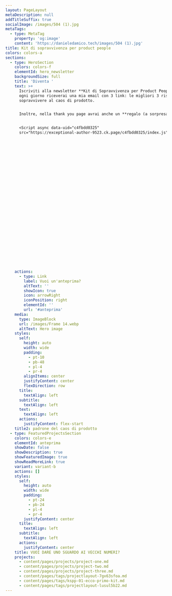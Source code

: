```yaml
---
layout: PageLayout
metaDescription: null
addTitleSuffix: true
socialImage: /images/504 (1).jpg
metaTags:
  - type: MetaTag
    property: 'og:image'
    content: 'https://danieledamico.tech/images/504 (1).jpg'
title: Kit di sopravvivenza per product people
colors: colors-a
sections:
  - type: HeroSection
    colors: colors-f
    elementId: hero_newsletter
    backgroundSize: full
    title: 'Diventa '
    text: >+
      Iscriviti alla newsletter **Kit di Sopravvivenza per Product People** ed
      ogni giorno riceverai una mia email con 3 link: le migliori 3 risorse per
      sopravvivere al caos di prodotto.


      Inoltre, nella thank you page avrai anche un **regalo (a sorpresa)!**


      <Script async data-uid="c4fbdd0325"
      src="https://exceptional-author-9523.ck.page/c4fbdd0325/index.js" />






























    actions:
      - type: Link
        label: Vuoi un'anteprima?
        altText: ''
        showIcon: true
        icon: arrowRight
        iconPosition: right
        elementId: ''
        url: '#anteprima'
    media:
      type: ImageBlock
      url: /images/Frame 14.webp
      altText: Hero image
    styles:
      self:
        height: auto
        width: wide
        padding:
          - pt-10
          - pb-48
          - pl-4
          - pr-4
        alignItems: center
        justifyContent: center
        flexDirection: row
      title:
        textAlign: left
      subtitle:
        textAlign: left
      text:
        textAlign: left
      actions:
        justifyContent: flex-start
    title2: padrone del caos di prodotto
  - type: FeaturedProjectsSection
    colors: colors-e
    elementId: anteprima
    showDate: false
    showDescription: true
    showFeaturedImage: true
    showReadMoreLink: true
    variant: variant-b
    actions: []
    styles:
      self:
        height: auto
        width: wide
        padding:
          - pt-24
          - pb-24
          - pl-4
          - pr-4
        justifyContent: center
      title:
        textAlign: left
      subtitle:
        textAlign: left
      actions:
        justifyContent: center
    title: VUOI DARE UNO SGUARDO AI VECCHI NUMERI?
    projects:
      - content/pages/projects/project-one.md
      - content/pages/projects/project-two.md
      - content/pages/projects/project-three.md
      - content/pages/tags/projectlayout-7gx63sfoa.md
      - content/pages/tags/kspp-01-ecco-primo-kit.md
      - content/pages/tags/projectlayout-lusul5b22.md
---
```

